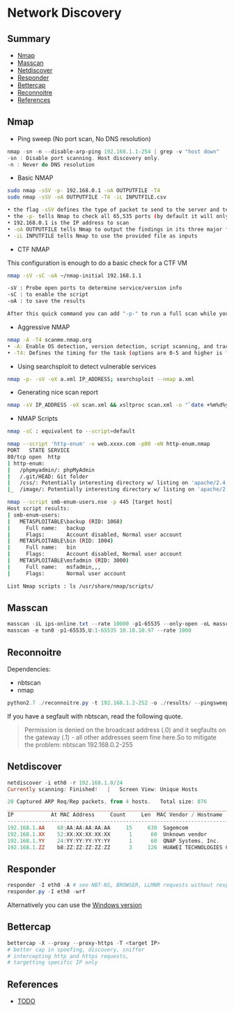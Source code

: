 # Network Discovery

## Summary

- [Nmap](#nmap)
- [Masscan](#masscan)
- [Netdiscover](#netdiscover)
- [Responder](#responder)
- [Bettercap](#bettercap)
- [Reconnoitre](#reconnoitre)
- [References](#references)

## Nmap

* Ping sweep (No port scan, No DNS resolution)

```powershell
nmap -sn -n --disable-arp-ping 192.168.1.1-254 | grep -v "host down"
-sn : Disable port scanning. Host discovery only.
-n : Never do DNS resolution
```

* Basic NMAP

```bash
sudo nmap -sSV -p- 192.168.0.1 -oA OUTPUTFILE -T4
sudo nmap -sSV -oA OUTPUTFILE -T4 -iL INPUTFILE.csv

• the flag -sSV defines the type of packet to send to the server and tells Nmap to try and determine any service on open ports
• the -p- tells Nmap to check all 65,535 ports (by default it will only check the most popular 1,000)
• 192.168.0.1 is the IP address to scan
• -oA OUTPUTFILE tells Nmap to output the findings in its three major formats at once using the filename "OUTPUTFILE"
• -iL INPUTFILE tells Nmap to use the provided file as inputs
```

* CTF NMAP

This configuration is enough to do a basic check for a CTF VM

```bash
nmap -sV -sC -oA ~/nmap-initial 192.168.1.1

-sV : Probe open ports to determine service/version info
-sC : to enable the script
-oA : to save the results

After this quick command you can add "-p-" to run a full scan while you work with the previous result
```

* Aggressive NMAP

```bash
nmap -A -T4 scanme.nmap.org
• -A: Enable OS detection, version detection, script scanning, and traceroute
• -T4: Defines the timing for the task (options are 0-5 and higher is faster)
```

* Using searchsploit to detect vulnerable services

```bash
nmap -p- -sV -oX a.xml IP_ADDRESS; searchsploit --nmap a.xml
```

* Generating nice scan report

```bash
nmap -sV IP_ADDRESS -oX scan.xml && xsltproc scan.xml -o "`date +%m%d%y`_report.html"
```

* NMAP Scripts

```bash
nmap -sC : equivalent to --script=default

nmap --script 'http-enum' -v web.xxxx.com -p80 -oN http-enum.nmap
PORT   STATE SERVICE
80/tcp open  http
| http-enum:
|   /phpmyadmin/: phpMyAdmin
|   /.git/HEAD: Git folder
|   /css/: Potentially interesting directory w/ listing on 'apache/2.4.10 (debian)'
|_  /image/: Potentially interesting directory w/ listing on 'apache/2.4.10 (debian)'

nmap --script smb-enum-users.nse -p 445 [target host]
Host script results:
| smb-enum-users:
|   METASPLOITABLE\backup (RID: 1068)
|     Full name:   backup
|     Flags:       Account disabled, Normal user account
|   METASPLOITABLE\bin (RID: 1004)
|     Full name:   bin
|     Flags:       Account disabled, Normal user account
|   METASPLOITABLE\msfadmin (RID: 3000)
|     Full name:   msfadmin,,,
|     Flags:       Normal user account

List Nmap scripts : ls /usr/share/nmap/scripts/
```

## Masscan

```powershell
masscan -iL ips-online.txt --rate 10000 -p1-65535 --only-open -oL masscan.out
masscan -e tun0 -p1-65535,U:1-65535 10.10.10.97 --rate 1000
```

## Reconnoitre

Dependencies:

* nbtscan
* nmap

```powershell
python2.7 ./reconnoitre.py -t 192.168.1.2-252 -o ./results/ --pingsweep --hostnames --services --quick
```

If you have a segfault with nbtscan, read the following quote.
> Permission is denied on the broadcast address (.0) and it segfaults on the gateway (.1) - all other addresses seem fine here.So to mitigate the problem: nbtscan 192.168.0.2-255

## Netdiscover

```powershell
netdiscover -i eth0 -r 192.168.1.0/24
Currently scanning: Finished!   |   Screen View: Unique Hosts

20 Captured ARP Req/Rep packets, from 4 hosts.   Total size: 876
_____________________________________________________________________________
IP            At MAC Address     Count     Len  MAC Vendor / Hostname
-----------------------------------------------------------------------------
192.168.1.AA    68:AA:AA:AA:AA:AA     15     630  Sagemcom
192.168.1.XX    52:XX:XX:XX:XX:XX      1      60  Unknown vendor
192.168.1.YY    24:YY:YY:YY:YY:YY      1      60  QNAP Systems, Inc.
192.168.1.ZZ    b8:ZZ:ZZ:ZZ:ZZ:ZZ      3     126  HUAWEI TECHNOLOGIES CO.,LTD  
```

## Responder

```powershell
responder -I eth0 -A # see NBT-NS, BROWSER, LLMNR requests without responding.
responder.py -I eth0 -wrf
```

Alternatively you can use the [Windows version](https://github.com/lgandx/Responder-Windows)

## Bettercap

```powershell
bettercap -X --proxy --proxy-https -T <target IP>
# better cap in spoofing, discovery, sniffer
# intercepting http and https requests,
# targetting specific IP only
```

## References

* [TODO](TODO)